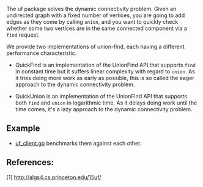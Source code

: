 The uf package solves the dynamic connectivity problem. Given an undirected
graph with a fixed number of vertices, you are going to add edges as they come
by calling `union`, and you want to quickly check whether some two vertices are
in the same connected component via a `find` request.

We provide two implementations of union-find, each having a different
performance characteristic.

* QuickFind is an implementation of the UnionFind API that supports `find` in
constant time but it suffers linear complexity with regard to `union`. As it
tries doing more work as early as possible, this is so called the eager approach
to the dynamic connectivity problem.

* QuickUnion is an implementation of the UnionFind API that supports both `find`
and `union` in logarithmic time. As it delays doing work until the time comes,
it's a lazy approach to the dynamic connectivity problem.

## Example

* [uf_client.go](https://github.com/seri/goalgo/blob/master/examples/uf_client.go)
benchmarks them against each other.

## References: 

[1] http://algs4.cs.princeton.edu/15uf/
